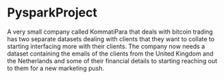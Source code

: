 # PysparkProject
A very small company called KommatiPara that deals with bitcoin trading has two separate datasets dealing with clients that they want to collate to starting interfacing more with their clients. The company now needs a dataset containing the emails of the clients from the United Kingdom and the Netherlands and some of their financial details to starting reaching out to them for a new marketing push.
